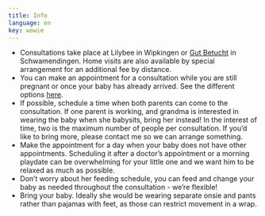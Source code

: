 ```yaml
---
title: Info
language: en
key: wowie
---
```


- Consultations take place at Lilybee in Wipkingen or [Gut Betucht](http://www.gut-betucht.ch/) in Schwamendingen. Home visits are also available by special arrangement for an additional fee by distance.
- You can make an appointment for a consultation while you are still pregnant or once your baby has already arrived. See the different options [here](#consulting_en).
- If possible, schedule a time when both parents can come to the consultation. If one parent is working,  and grandma is interested in wearing the baby when she babysits, bring her instead! In the interest of time, two is the maximum number of people per consultation. If you’d like to bring more, please contact me so we can arrange something.
- Make the appointment for a day when your baby does not have other appointments. Scheduling it after a doctor’s appointment or a morning playdate can be overwhelming for your little one and we want him to be relaxed as much as possible.
- Don’t worry about her feeding schedule, you can feed and change your baby as needed throughout the consultation - we’re flexible!
- Bring your baby. Ideally she would be wearing separate onsie and pants rather than pajamas with feet, as those can restrict movement in a wrap.
